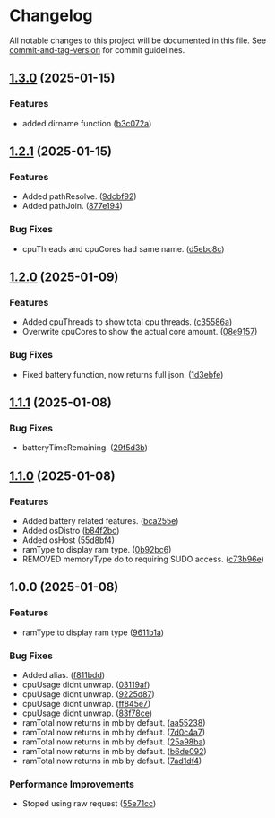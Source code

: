 # Changelog

All notable changes to this project will be documented in this file. See [commit-and-tag-version](https://github.com/absolute-version/commit-and-tag-version) for commit guidelines.

## [1.3.0](https://github.com/LynnuxDev/forge.quirks/compare/v1.2.1...v1.3.0) (2025-01-15)


### Features

* added dirname function ([b3c072a](https://github.com/LynnuxDev/forge.quirks/commit/b3c072a4cb82989a14e4429c068d67fbd021d21b))

## [1.2.1](https://github.com/LynnuxDev/forge.quirks/compare/v1.2.0...v1.2.1) (2025-01-15)


### Features

* Added pathResolve. ([9dcbf92](https://github.com/LynnuxDev/forge.quirks/commit/9dcbf921237547e6754d8f2e742fccbd4b2d23df))
* Added pathJoin. ([877e194](https://github.com/LynnuxDev/forge.quirks/commit/877e1947296bda4d3e133932776ae32fd70cec4a))


### Bug Fixes

* cpuThreads and cpuCores had same name. ([d5ebc8c](https://github.com/LynnuxDev/forge.quirks/commit/d5ebc8ce4bd57d63c6e31a4c6f9cc418e4fabfa1))

## [1.2.0](https://github.com/LynnuxDev/forge.quirks/compare/v1.1.1...v1.2.0) (2025-01-09)


### Features

* Added cpuThreads to show total cpu threads. ([c35586a](https://github.com/LynnuxDev/forge.quirks/commit/c35586adbe31222cb315ed663515838b196aece4))
* Overwrite cpuCores to show the actual core amount. ([08e9157](https://github.com/LynnuxDev/forge.quirks/commit/08e91574b1ff66e83ddf0c0b78061449bceac0f5))


### Bug Fixes

* Fixed battery function, now returns full json. ([1d3ebfe](https://github.com/LynnuxDev/forge.quirks/commit/1d3ebfe323cd28bfd50bd3b6cf903d69c3c37eb0))

## [1.1.1](https://github.com/LynnuxDev/forge.quirks/compare/v1.1.0...v1.1.1) (2025-01-08)


### Bug Fixes

* batteryTimeRemaining. ([29f5d3b](https://github.com/LynnuxDev/forge.quirks/commit/29f5d3b2a7cde41f9fff2cfdc9ff5d8c3e88e7f4))

## [1.1.0](https://github.com/LynnuxDev/forge.quirks/compare/v1.0.0...v1.1.0) (2025-01-08)


### Features

* Added battery related features. ([bca255e](https://github.com/LynnuxDev/forge.quirks/commit/bca255ec62b53c8e2011eb01925fcfa4aba313c9))
* Added osDistro ([b84f2bc](https://github.com/LynnuxDev/forge.quirks/commit/b84f2bcc13bd9fc6a22d2be45dff1d6f6ee9128c))
* Added osHost ([55d8bf4](https://github.com/LynnuxDev/forge.quirks/commit/55d8bf4a1dd4d95e64386f3ee053719f9a4584b2))
* ramType to display ram type. ([0b92bc6](https://github.com/LynnuxDev/forge.quirks/commit/0b92bc6ba55892a414f65dc82ba4489e5f68761b))
* REMOVED memoryType do to requiring SUDO access. ([c73b96e](https://github.com/LynnuxDev/forge.quirks/commit/c73b96ef6ca15494bbe0b2640663c9a1b53e5469))

## 1.0.0 (2025-01-08)


### Features

* ramType to display ram type ([9611b1a](https://github.com/LynnuxDev/forge.quirks/commit/9611b1a94560c73f363ca34b63d7dec81d62fd5c))


### Bug Fixes

* Added alias. ([f811bdd](https://github.com/LynnuxDev/forge.quirks/commit/f811bddb672da0d937c07bf972615fd5ced145dc))
* cpuUsage didnt unwrap. ([03119af](https://github.com/LynnuxDev/forge.quirks/commit/03119affbeff9e9b59bc052522583e1a0b8d1c7f))
* cpuUsage didnt unwrap. ([9225d87](https://github.com/LynnuxDev/forge.quirks/commit/9225d871b55a9e2ee32c73c98a88b8c632a78b76))
* cpuUsage didnt unwrap. ([ff845e7](https://github.com/LynnuxDev/forge.quirks/commit/ff845e7d7efc7e31e5e9b7298da522d3b542d55e))
* cpuUsage didnt unwrap. ([83f78ce](https://github.com/LynnuxDev/forge.quirks/commit/83f78ce203633ad76a8c02048b1060be3eb4084a))
* ramTotal now returns in mb by default. ([aa55238](https://github.com/LynnuxDev/forge.quirks/commit/aa5523873ce967b3222a8b535e0cb6407f748ee7))
* ramTotal now returns in mb by default. ([7d0c4a7](https://github.com/LynnuxDev/forge.quirks/commit/7d0c4a7007c56dca36e1b4ea6f3e7e3b1aaf0000))
* ramTotal now returns in mb by default. ([25a98ba](https://github.com/LynnuxDev/forge.quirks/commit/25a98ba4ad4d2474d2b583b8de582567bf9b121a))
* ramTotal now returns in mb by default. ([b6de092](https://github.com/LynnuxDev/forge.quirks/commit/b6de092f2b59ec04857adcb7e190e52596df0a63))
* ramTotal now returns in mb by default. ([7ad1df4](https://github.com/LynnuxDev/forge.quirks/commit/7ad1df4cb9b760769666fc0eab70c8d0c9e0c4d3))


### Performance Improvements

* Stoped using raw request ([55e71cc](https://github.com/LynnuxDev/forge.quirks/commit/55e71cc1e8dc5e78ab28775dc8bbfb9911c18601))
